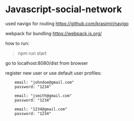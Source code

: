 # Javascript-social-network
used navigo for routing
https://github.com/krasimir/navigo

webpack for bundling
https://webpack.js.org/



how to run:

>npm run start

 go to localhost:8080/dist from browser


register new user or use default user profiles:

        email: "johndoe@gmail.com"
        password: "1234"

        email: "jsmith@gmail.com"
        password: "1234"
        
        email: "1234@gmail.com"
        password: "1234"
